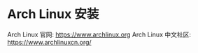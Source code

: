 # Arch Linux 安装
Arch Linux 官网: https://www.archlinux.org
Arch Linux 中文社区: https://www.archlinuxcn.org/
